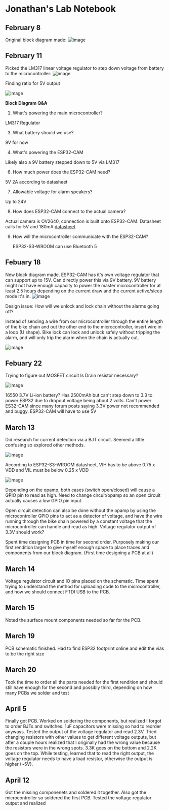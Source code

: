 # Jonathan's Lab Notebook
## February 8
Original block diagram made:
![image](https://github.com/jclee297/ECE445/assets/168769106/88b3398b-493f-4612-a793-c4dcb57c4d92)
## February 11
Picked the LM317 linear voltage regulator to step down voltage from battery to the microcontroller:
![image](https://github.com/jclee297/ECE445/assets/168769106/04a657f4-92a1-4701-b7c5-f45326d278e3)

Finding ratio for 5V output

![image](https://github.com/jclee297/ECE445/assets/168769106/1bde5c05-7cba-4909-b877-385e34f86db3)

**Block Diagram Q&A**

1. What's powering the main microcontroller?

  LM317 Regulator

3. What battery should we use?

  9V for now

4. What's powering the ESP32-CAM

  Likely also a 9V battery stepped down to 5V via LM317

6. How much power does the ESP32-CAM need?

  5V 2A according to datasheet

7. Allowable voltage for alarm speakers?

  Up to 24V

8. How does ESP32-CAM connect to the actual camera?

  Actual camera is OV2640, connection is built onto ESP32-CAM. Datasheet calls for 5V and 180mA
  [datasheet](https://www.handsontec.com/dataspecs/module/ESP32-CAM.pdf)

9. How will the microcontroller communicate with the ESP32-CAM?

    ESP32-S3-WROOM can use Bluetooth 5


## Febuary 18

New block diagram made. ESP32-CAM has it's own voltage regulator that can support up to 15V. Can directly power this via 9V battery. 9V battery might not have enough capacity to power the master microcontroller for at least 2.5 hours depending on the current draw and the current active/sleep mode it's in.
![image](https://github.com/jclee297/ECE445/assets/168769106/5b1b83f7-e3a7-4813-b9d7-4b39ea65a511)

Design issue: How will we unlock and lock chain without the alarms going off? 

Instead of sending a wire from our microcontroller through the entire length of the bike chain and out the other end to the microcontroller, insert wire in a loop (U shape). Bike lock can lock and unlock safely without tripping the alarm, and will only trip the alarm when the chain is actually cut.

![image](https://github.com/jclee297/ECE445/assets/168769106/f11a6eb9-698c-4d56-ba28-b179714193ea)

## Febuary 22

Trying to figure out MOSFET circuit
Is Drain resistor necessary?

![image](https://github.com/jclee297/ECE445/assets/168769106/73644bc7-e987-4acf-978a-994d9536436c)


16550 3.7V Li-ion battery? Has 2500mAh but can't step down to 3.3 to power ESP32 due to dropout voltage being about 2 volts. Can't power ES32-CAM since many forum posts saying 3.3V power not recommended and buggy. ESP32-CAM will have to use 5V

## March 13

Did research for current detection via a BJT circuit. Seemed a little confusing so explored other methods.

![image](https://github.com/jclee297/ECE445/assets/168769106/d47f8f45-6471-4700-94c2-f278f9ebac5a)

According to ESP32-S3-WROOM datasheet, VIH has to be above 0.75 x VDD and VIL must be below 0.25 x VDD

![image](https://github.com/jclee297/ECE445/assets/168769106/19afc6d2-2c5f-4033-9e57-9f9fcf5b9f56)

Depending on the opamp, both cases (switch open/closed) will cause a  GPIO pin to read as high. Need to change circuit/opamp so an open circuit actually causes a low GPIO pin input.

Open circuit detection can also be done without the opamp by using the microcontroller GPIO pins to act as a detector of voltage, and have the wire running through the bike chain powered by a constant voltage that the microcontroller can handle and read as high. Voltage regulator output of 3.3V should work?

Spent time designing PCB in time for second order. Purposely making our first rendition larger to give myself enough space to place traces and components from our block diagram. (First time designing a PCB at all)

## March 14

Voltage regulator circuit and IO pins placed on the schematic. Time spent trying to understand the method for uploading code to the microcontroller, and how we should connect FTDI USB to the PCB.

## March 15

Noted the surface mount components needed so far for the PCB.

## March 19

PCB schematic finished. Had to find ESP32 footprint online and edit the vias to be the right size

## March 20

Took the time to order all the parts needed for the first rendition and should still have enough for the second and possibly third, depending on how many PCBs we solder and test

## April 5

Finally got PCB. Worked on soldering the components, but realized I forgot to order BJTs and switches. 1uF capacitors were missing so had to reorder anyways. Tested the output of the voltage regulator and read 2.3V. Tried changing resistors with other values to get different voltage outputs, but after a couple hours realized that I originally had the wrong value because the resistors were in the wrong spots. 3.3K goes on the bottom and 2.2K goes on the top. While testing, learned that to read the right output, the voltage regulator needs to have a load resistor, otherwise the output is higher (~5V).

## April 12

Got the missing componenets and soldered it together. Also got the microcontroller so soldered the first PCB. Tested the voltage regulator output and realized 
